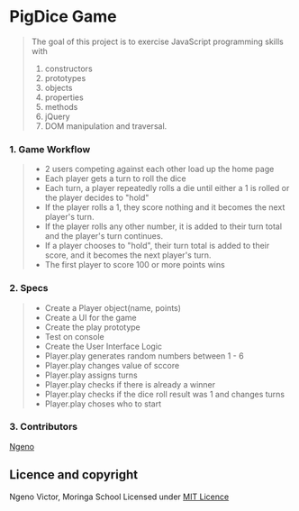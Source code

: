 # PigDice Game
> The goal of this project is to exercise JavaScript programming skills with
> 1. constructors
> 2. prototypes
> 3. objects
> 4. properties
> 5. methods
> 6. jQuery
> 7. DOM manipulation and traversal.

### 1. Game Workflow
> * 2 users competing against each other load up the home page
> * Each player gets a turn to roll the dice
> * Each turn, a player repeatedly rolls a die until either a 1 is rolled or the player decides to "hold"
> * If the player rolls a 1, they score nothing and it becomes the next player's turn.
> * If the player rolls any other number, it is added to their turn total and the player's turn continues.
> * If a player chooses to "hold", their turn total is added to their score, and it becomes the next player's turn.
> * The first player to score 100 or more points wins



### 2. Specs
> * Create a Player object(name, points)
> * Create a UI for the game
> * Create the play prototype
> * Test on console
> * Create the User Interface Logic
> * Player.play generates random numbers between 1 - 6
> * Player.play changes value of sccore
> * Player.play assigns turns
> * Player.play checks if there is already a winner
> * Player.play checks if the dice roll result was 1 and changes turns
> * Player.play choses who to start

### 3. Contributors
[Ngeno](https://www.github.com)



## Licence and copyright
  Ngeno Victor, Moringa School
  Licensed under [MIT Licence](licence)

